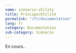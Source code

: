 ```yaml
---
name: scenario-utility
title: Principe/Utilité
permalink: "/fr/documentation"
lang: fr
category: Documentation
sub-category: Scénario
---
```


En cours..